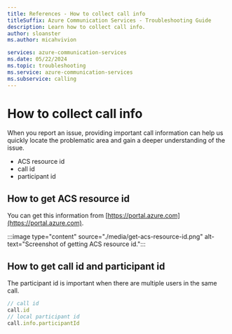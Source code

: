 ```yaml
---
title: References - How to collect call info
titleSuffix: Azure Communication Services - Troubleshooting Guide
description: Learn how to collect call info.
author: sloanster
ms.author: micahvivion

services: azure-communication-services
ms.date: 05/22/2024
ms.topic: troubleshooting
ms.service: azure-communication-services
ms.subservice: calling
---
```


# How to collect call info
When you report an issue, providing important call information can help us quickly locate the problematic area and gain a deeper understanding of the issue.

* ACS resource id
* call id
* participant id

## How to get ACS resource id

You can get this information from [https://portal.azure.com](https://portal.azure.com).

:::image type="content" source="./media/get-acs-resource-id.png" alt-text="Screenshot of getting ACS resource id.":::

## How to get call id and participant id
The participant id is important when there are multiple users in the same call.
```typescript
// call id
call.id
// local participant id
call.info.participantId

```



